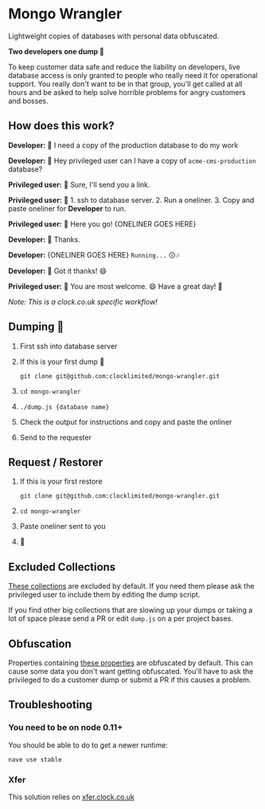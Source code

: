 # Mongo Wrangler

Lightweight copies of databases with personal data obfuscated.

**Two developers one dump 💩**

To keep customer data safe and reduce the liability on developers, live database access is only granted to people who really need it for operational support. You really don't want to be in that group, you'll get called at all hours and be asked to help solve horrible problems for angry customers and bosses.

## How does this work?

**Developer:** 🤔 I need a copy of the production database to do my work

**Developer:** 💬 Hey privileged user can I have a copy of `acme-cms-production` database?

**Privileged user:** 💬 Sure, I'll send you a link.

**Privileged user:** 🙂 1. ssh to database server. 2. Run a oneliner. 3. Copy and paste oneliner for **Developer** to run.

**Privileged user:** 💬 Here you go! {ONELINER GOES HERE}

**Developer:** 💬 Thanks.

**Developer:** {ONELINER GOES HERE} `Running...` 😗🎶

**Developer:** 💬 Got it thanks! 😄

**Privileged user:** 💬 You are most welcome. 😄 Have a great day! 🎈

*Note: This is a clock.co.uk specific workflow!*

## Dumping 💩

1. First ssh into database server

2. If this is your first dump 💩

    `git clone git@github.com:clocklimited/mongo-wrangler.git`

3. `cd mongo-wrangler`

4. `./dump.js {database name}`

5. Check the output for instructions and copy and paste the onliner

6. Send to the requester

## Request / Restorer

1. If this is your first restore

    `git clone git@github.com:clocklimited/mongo-wrangler.git`

2. `cd mongo-wrangler`

3. Paste oneliner sent to you

4. 🎉

## Excluded Collections

[These collections](dump.js#L5) are excluded by default. If you need them please ask the privileged user to include them by editing the dump script.

If you find other big collections that are slowing up your dumps or taking a lot of space please send a PR or edit `dump.js` on a per project bases.

## Obfuscation

Properties containing [these properties](obfuscate.js#L1) are obfuscated by default. This can cause some data you don't want getting obfuscated. You'll have to ask the privileged to do a customer dump or submit a PR if this causes a problem.

## Troubleshooting

### You need to be on node 0.11+

You should be able to do to get a newer runtime:

`nave use stable`

### Xfer

This solution relies on [xfer.clock.co.uk](https://xfer.clock.co.uk)
